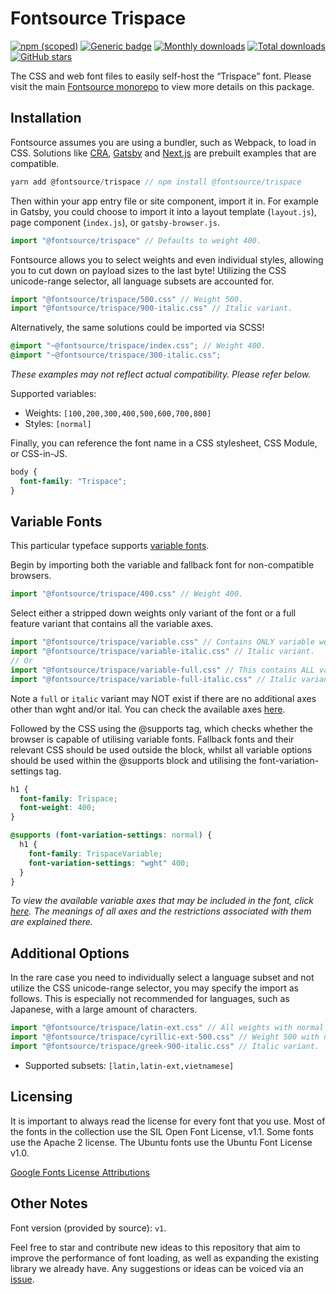 # Fontsource Trispace

[![npm (scoped)](https://img.shields.io/npm/v/@fontsource/trispace?color=brightgreen)](https://www.npmjs.com/package/@fontsource/trispace) [![Generic badge](https://img.shields.io/badge/fontsource-passing-brightgreen)](https://github.com/fontsource/fontsource) [![Monthly downloads](https://badgen.net/npm/dm/@fontsource/trispace)](https://github.com/fontsource/fontsource) [![Total downloads](https://badgen.net/npm/dt/@fontsource/trispace)](https://github.com/fontsource/fontsource) [![GitHub stars](https://img.shields.io/github/stars/fontsource/fontsource.svg?style=social&label=Star)](https://github.com/fontsource/fontsource/stargazers)

The CSS and web font files to easily self-host the “Trispace” font. Please visit the main [Fontsource monorepo](https://github.com/fontsource/fontsource) to view more details on this package.

## Installation

Fontsource assumes you are using a bundler, such as Webpack, to load in CSS. Solutions like [CRA](https://create-react-app.dev/), [Gatsby](https://www.gatsbyjs.org/) and [Next.js](https://nextjs.org/) are prebuilt examples that are compatible.

```javascript
yarn add @fontsource/trispace // npm install @fontsource/trispace
```

Then within your app entry file or site component, import it in. For example in Gatsby, you could choose to import it into a layout template (`layout.js`), page component (`index.js`), or `gatsby-browser.js`.

```javascript
import "@fontsource/trispace" // Defaults to weight 400.
```

Fontsource allows you to select weights and even individual styles, allowing you to cut down on payload sizes to the last byte! Utilizing the CSS unicode-range selector, all language subsets are accounted for.

```javascript
import "@fontsource/trispace/500.css" // Weight 500.
import "@fontsource/trispace/900-italic.css" // Italic variant.
```

Alternatively, the same solutions could be imported via SCSS!

```scss
@import "~@fontsource/trispace/index.css"; // Weight 400.
@import "~@fontsource/trispace/300-italic.css";
```

_These examples may not reflect actual compatibility. Please refer below._

Supported variables:

- Weights: `[100,200,300,400,500,600,700,800]`
- Styles: `[normal]`

Finally, you can reference the font name in a CSS stylesheet, CSS Module, or CSS-in-JS.

```css
body {
  font-family: "Trispace";
}
```

## Variable Fonts

This particular typeface supports [variable fonts](https://developer.mozilla.org/en-US/docs/Web/CSS/CSS_Fonts/Variable_Fonts_Guide).

Begin by importing both the variable and fallback font for non-compatible browsers.

```js
import "@fontsource/trispace/400.css" // Weight 400.
```

Select either a stripped down weights only variant of the font or a full feature variant that contains all the variable axes.

```js
import "@fontsource/trispace/variable.css" // Contains ONLY variable weights and no other axes.
import "@fontsource/trispace/variable-italic.css" // Italic variant.
// Or
import "@fontsource/trispace/variable-full.css" // This contains ALL variable axes. Font files are larger.
import "@fontsource/trispace/variable-full-italic.css" // Italic variant.
```

Note a `full` or `italic` variant may NOT exist if there are no additional axes other than wght and/or ital. You can check the available axes [here](https://fonts.google.com/variablefonts).

Followed by the CSS using the @supports tag, which checks whether the browser is capable of utilising variable fonts. Fallback fonts and their relevant CSS should be used outside the block, whilst all variable options should be used within the @supports block and utilising the font-variation-settings tag.

```css
h1 {
  font-family: Trispace;
  font-weight: 400;
}

@supports (font-variation-settings: normal) {
  h1 {
    font-family: TrispaceVariable;
    font-variation-settings: "wght" 400;
  }
}
```

_To view the available variable axes that may be included in the font, click [here](https://fonts.google.com/variablefonts). The meanings of all axes and the restrictions associated with them are explained there._

## Additional Options

In the rare case you need to individually select a language subset and not utilize the CSS unicode-range selector, you may specify the import as follows. This is especially not recommended for languages, such as Japanese, with a large amount of characters.

```javascript
import "@fontsource/trispace/latin-ext.css" // All weights with normal style included.
import "@fontsource/trispace/cyrillic-ext-500.css" // Weight 500 with normal style.
import "@fontsource/trispace/greek-900-italic.css" // Italic variant.
```

- Supported subsets: `[latin,latin-ext,vietnamese]`

## Licensing

It is important to always read the license for every font that you use.
Most of the fonts in the collection use the SIL Open Font License, v1.1. Some fonts use the Apache 2 license. The Ubuntu fonts use the Ubuntu Font License v1.0.

[Google Fonts License Attributions](https://fonts.google.com/attribution)

## Other Notes

Font version (provided by source): `v1`.

Feel free to star and contribute new ideas to this repository that aim to improve the performance of font loading, as well as expanding the existing library we already have. Any suggestions or ideas can be voiced via an [issue](https://github.com/fontsource/fontsource/issues).
